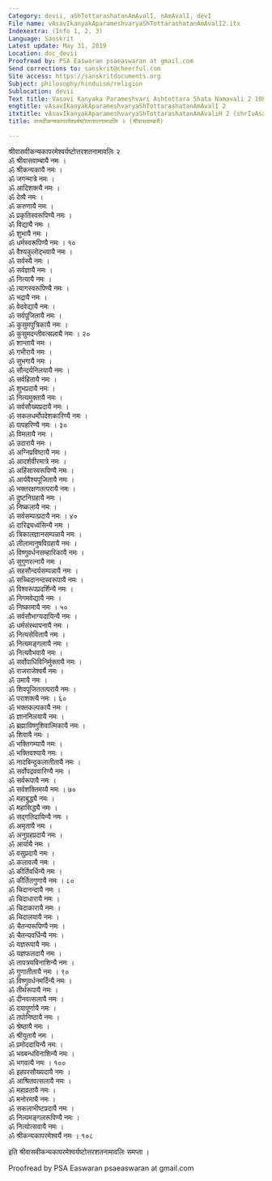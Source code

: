 ```yaml
---
Category: devii, aShTottarashatanAmAvalI, nAmAvalI, devI
File name: vAsavIkanyakAparameshvaryaShTottarashatanAmAvalI2.itx
Indexextra: (Info 1, 2, 3)
Language: Sanskrit
Latest update: May 31, 2019
Location: doc_devii
Proofread by: PSA Easwaran psaeaswaran at gmail.com
Send corrections to: sanskrit@cheerful.com
Site access: https://sanskritdocuments.org
Subject: philosophy/hinduism/religion
Sublocation: devii
Text title: Vasavi Kanyaka Parameshvari Ashtottara Shata Namavali 2 108 names
engtitle: vAsavIkanyakAparameshvaryaShTottarashatanAmAvalI 2
itxtitle: vAsavIkanyakAparameshvaryaShTottarashatanAmAvaliH 2 (shrIvAsavAmbAyai)
title: वासवीकन्यकापरमेश्वर्यष्टोत्तरशतनामावलिः २ (श्रीवासवाम्बायै)

---
```

  
 श्रीवासवीकन्यकापरमेश्वर्यष्टोत्तरशतनामावलिः २   
ॐ श्रीवासवाम्बायै नमः ।  
ॐ श्रीकन्यकायै नमः ।  
ॐ जगन्मात्रे नमः ।  
ॐ आदिशक्त्यै नमः ।  
ॐ देव्यै नमः ।  
ॐ करुणायै नमः ।  
ॐ प्रकृतिस्वरूपिण्यै नमः ।  
ॐ विद्यायै नमः ।  
ॐ शुभायै नमः ।  
ॐ धर्मस्वरूपिण्यै नमः । १०  
ॐ वैश्यकुलोद्भवायै नमः ।  
ॐ सर्वस्यै नमः ।  
ॐ सर्वज्ञायै नमः ।  
ॐ नित्यायै नमः ।  
ॐ त्यागस्वरूपिण्यै नमः ।  
ॐ भद्रायै नमः ।  
ॐ वेदवेद्यायै नमः ।  
ॐ सर्वपूजितायै नमः ।  
ॐ कुसुमपुत्रिकायै नमः ।  
ॐ कुसुमदन्तीवत्सलायै नमः । २०  
ॐ शान्तायै नमः ।  
ॐ गभीरायै नमः ।  
ॐ सुभगायै नमः ।  
ॐ सौन्दर्यनिलयायै नमः ।  
ॐ सर्वहितायै नमः ।  
ॐ शुभप्रदायै नमः ।  
ॐ नित्यमुक्तायै नमः ।  
ॐ सर्वसौख्यप्रदायै नमः ।  
ॐ सकलधर्मोपदेशकारिण्यै नमः ।  
ॐ पापहरिण्यै नमः । ३०  
ॐ विमलायै नमः ।  
ॐ उदारायै नमः ।  
ॐ अग्निप्रविष्टायै नमः ।  
ॐ आदर्शवीरमात्रे नमः ।  
ॐ अहिंसास्वरूपिण्यै नमः ।  
ॐ आर्यवैश्यपूजितायै नमः ।  
ॐ भक्तरक्षणतत्परायै नमः ।  
ॐ दुष्टनिग्रहायै नमः ।  
ॐ निष्कलायै नमः ।  
ॐ सर्वसम्पत्प्रदायै नमः । ४०  
ॐ दारिद्र्यध्वंसिन्यै नमः ।  
ॐ त्रिकालज्ञानसम्पन्नायै नमः ।  
ॐ लीलामानुषविग्रहायै नमः ।  
ॐ विष्णुवर्धनसम्हारिकायै नमः ।  
ॐ सुगुणरत्नायै नमः ।  
ॐ सहसौन्दर्यसम्पन्नायै नमः ।  
ॐ सच्चिदानन्दस्वरूपायै नमः ।  
ॐ विश्वरूपप्रदर्शिन्यै नमः ।  
ॐ निगमवेद्यायै नमः ।  
ॐ निष्कामायै नमः । ५०  
ॐ सर्वसौभाग्यदायिन्यै नमः ।  
ॐ धर्मसंस्थापनायै नमः ।  
ॐ नित्यसेवितायै नमः ।  
ॐ नित्यमङ्गलायै नमः ।  
ॐ नित्यवैभवायै नमः ।  
ॐ सर्वोपाधिविनिर्मुक्तायै नमः ।  
ॐ राजराजेश्वर्यै नमः ।  
ॐ उमायै नमः ।  
ॐ शिवपूजिततत्परायै नमः ।  
ॐ पराशक्त्यै नमः । ६०  
ॐ भक्तकल्पकायै नमः ।  
ॐ ज्ञाननिलयायै नमः ।  
ॐ ब्रह्माविष्णुशिवात्मिकायै नमः ।  
ॐ शिवायै नमः ।  
ॐ भक्तिगम्यायै नमः ।  
ॐ भक्तिवश्यायै नमः ।  
ॐ नादबिन्दुकलातीतायै नमः ।  
ॐ सर्वोपद्रववारिण्यै नमः ।  
ॐ सर्वरूपायै नमः ।  
ॐ सर्वशक्तिमय्यै नमः । ७०  
ॐ महाबुद्ध्यै नमः ।  
ॐ महासिद्ध्यै नमः ।  
ॐ सद्गतिदायिन्यै नमः ।  
ॐ अमृतायै नमः ।  
ॐ अनुग्रहप्रदायै नमः ।  
ॐ आर्यायै नमः ।  
ॐ वसुप्रदायै नमः ।  
ॐ कलावत्यै नमः ।  
ॐ कीर्तिवर्धिन्यै नमः ।  
ॐ कीर्तितगुणायै नमः । ८०  
ॐ चिदानन्दायै नमः ।  
ॐ चिदाधारायै नमः ।  
ॐ चिदाकारायै नमः ।  
ॐ चिदालयायै नमः ।  
ॐ चैतन्यरूपिण्यै नमः ।  
ॐ चैतन्यवर्धिन्यै नमः ।  
ॐ यज्ञरूपायै नमः ।  
ॐ यज्ञफलदायै नमः ।  
ॐ तापत्रयविनाशिन्यै नमः ।  
ॐ गुणातीतायै नमः । ९०  
ॐ विष्णुवर्धनमर्दिन्यै नमः ।  
ॐ तीर्थरूपायै नमः ।  
ॐ दीनवत्सलायै नमः ।  
ॐ दयापूर्णायै नमः ।  
ॐ तपोनिष्ठायै नमः ।  
ॐ श्रेष्ठायै नमः ।  
ॐ श्रीयुतायै नमः ।  
ॐ प्रमोददायिन्यै नमः ।  
ॐ भवबन्धविनाशिन्यै नमः ।  
ॐ भगवत्यै नमः । १००  
ॐ इहपरसौख्यदायै नमः ।  
ॐ आश्रितवत्सलायै नमः ।  
ॐ महाव्रतायै नमः ।  
ॐ मनोरमायै नमः ।  
ॐ सकलाभीष्टप्रदायै नमः ।  
ॐ नित्यमङ्गलरूपिण्यै नमः ।  
ॐ नित्योत्सवायै नमः ।  
ॐ श्रीकन्यकापरमेश्वर्यै नमः । १०८  
  
इति श्रीवासवीकन्यकापरमेश्वर्यष्टोत्तरशतनामावलिः समप्ता ।  
  
  
Proofread by PSA Easwaran psaeaswaran at gmail.com  
  
